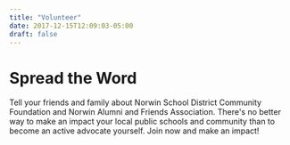 ```yaml
---
title: "Volunteer"
date: 2017-12-15T12:09:03-05:00
draft: false
---
```


# Spread the Word

Tell your friends and family about Norwin School District Community Foundation and Norwin Alumni and Friends Association. There's no better way to make an impact your local public schools and community than to become an active advocate yourself. Join now and make an impact!

